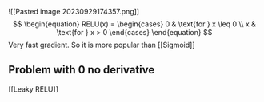 ![[Pasted image 20230929174357.png]]
$$
\begin{equation} RELU(x) = \begin{cases} 0 & \text{for } x \leq 0 \\ x & \text{for } x > 0 \end{cases} \end{equation}
$$
Very fast gradient. So it is more popular than [[Sigmoid]]

## Problem with 0 no derivative
[[Leaky RELU]]